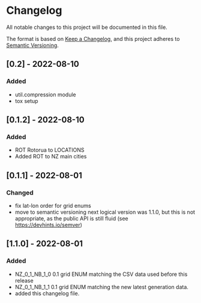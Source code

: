 # Changelog

All notable changes to this project will be documented in this file.

The format is based on [Keep a Changelog](https://keepachangelog.com/en/1.0.0/),
and this project adheres to [Semantic Versioning](https://semver.org/spec/v2.0.0.html).


## [0.2] - 2022-08-10

### Added
 - util.compression module
 - tox setup

## [0.1.2] - 2022-08-10

### Added
 - ROT Rotorua to LOCATIONS
 - Added ROT to NZ main cities

## [0.1.1] - 2022-08-01

### Changed
 - fix lat-lon order for grid enums
 - move to semantic versioning
   next logical version was 1.1.0, but this is not appropriate, as the public API is still fluid (see https://devhints.io/semver)

## [1.1.0] - 2022-08-01

### Added
 - NZ_0_1_NB_1_0 0.1 grid ENUM matching the CSV data used before this release
 - NZ_0_1_NB_1_1 0.1 grid ENUM matching the new latest generation data.
 - added this changelog file.
